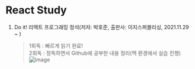 # React Study 

1. Do it! 리액트 프로그래밍 정석(저자: 박호준, 출판사: 이지스퍼블리싱, 2021.11.29 ~ )
    > 1회독 : 빠르게 읽기 완료! <br>
    > 2회독 : 정독하면서 Github에 공부한 내용 정리(맥 환경에서 실습 진행)
    > ![image](https://user-images.githubusercontent.com/7114874/147899383-5d156032-9d6c-4d7a-91bf-519c6e470f42.png)

